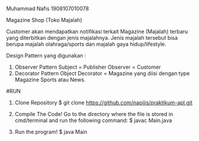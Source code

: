 Muhammad Nafis
1908107010078

Magazine Shop (Toko Majalah)

Customer akan mendapatkan notifikasi terkait Magazine (Majalah) terbaru yang diterbitkan dengan jenis majalahnya. Jenis majalah tersebut bisa berupa majalah olahraga/sports dan majalah gaya hidup/lifestyle.

Design Pattern yang digunakan :
1. Observer Pattern
   Subject  = Publisher
   Observer = Customer
2. Decorator Pattern
   Object Decorator = Magazine yang diisi dengan type Magazine Sports atau News.
 
#RUN
1. Clone Repository
  $ git clone https://github.com/napiiis/praktikum-apl.git

2. Compile The Code!
Go to the directory where the file is stored in cmd/terminal and run the following command:
     $ javac Main.java

3. Run the program!
    $ java Main
